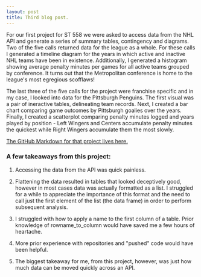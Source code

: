 ```yaml
---
layout: post
title: Third blog post.
---
```

For our first project for ST 558 we were asked to access data from the NHL API and generate a series of summary tables, contingency and diagrams. Two of the five calls returned data for the league as a whole. For these calls I generated a timeline diagram for the years in which active and inactive NHL teams have been in existence. Additionally, I generated a histogram showing average penalty minutes per games for all active teams grouped by conference. It turns out that the Metropolitan conference is home to the league's most egregious scofflaws!

The last three of the five calls for the project were franchise specific and in my case, I looked into data for the Pittsburgh Penguins. The first visual was a pair of ineractive tables, delineating team records. Next, I created a bar chart comparing game outcomes by Pittsburgh goalies over the years. Finally, I created a scatterplot comparing penalty minutes logged and years played by position - Left Wingers and Centers accumulate penalty minutes the quickest while Right Wingers accumulate them the most slowly.

[The GitHub Markdown for that project lives here.](https://github.com/ocwagner/Project_1/blob/master/README.md)

### A few takeaways from this project:

1) Accessing the data from the API was quick painless.

2) Flattening the data resulted in tables that looked deceptively good, however in most cases data was actually formatted as a list. I struggled for a while to appreciate the importance of this format and the need to call just the first element of the list (the data frame) in order to perform subsequent analysis. 

3) I struggled with how to apply a name to the first column of a table. Prior knowledge of rowname_to_column would have saved me a few hours of heartache. 

4) More prior experience with repositories and "pushed" code would have been helpful.

5) The biggest takeaway for me, from this project, however, was just how much data can be moved quickly across an API.


